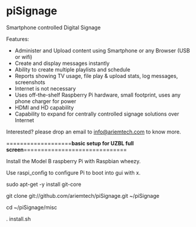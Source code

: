piSignage
========

Smartphone controlled Digital Signage


Features:
* Administer and Upload content using Smartphone or any Browser (USB or wifi)
* Create and display messages instantly
* Ability to create multiple playlists and schedule
* Reports showing TV usage, file play & upload stats, log messages, screenshots
* Internet is not necessary
* Uses off-the-shelf Raspberry Pi hardware, small footprint, uses any phone charger for power
* HDMI and HD capability
* Capability to expand for centrally controlled signage solutions over Internet
 

Interested? please drop an email to info@ariemtech.com to know more.

===================****basic setup for UZBL full screen****==============================

Install the Model B raspberry Pi with Raspbian wheezy.

Use raspi_config to configure Pi to boot into gui with x.

sudo apt-get -y install git-core

git clone git://github.com/ariemtech/piSignage.git ~/piSignage

cd ~/piSignage/misc

. install.sh


